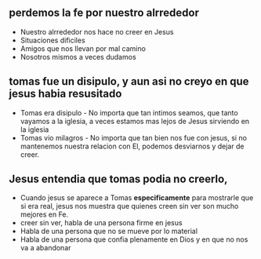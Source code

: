 ## perdemos la fe por nuestro alrrededor

- Nuestro alrrededor nos hace no creer en Jesus
- Situaciones dificiles
- Amigos que nos llevan por mal camino
- Nosotros mismos a veces dudamos

## tomas fue un disipulo, y aun asi no creyo en que jesus habia resusitado

- Tomas era disipulo - No importa que tan intimos seamos, que tanto vayamos a la iglesia, a veces estamos mas lejos de Jesus sirviendo en la iglesia
- Tomas vio milagros - No importa que tan bien nos fue con jesus, si no mantenemos nuestra relacion con El, podemos desviarnos y dejar de creer.

## Jesus entendia que tomas podia no creerlo,

- Cuando jesus se aparece a Tomas **especificamente** para mostrarle que si era real, jesus nos muestra que quienes creen sin ver son mucho mejores en Fe.
- creer sin ver, habla de una persona firme en jesus
- Habla de una persona que no se mueve por lo material
- Habla de una persona que confia plenamente en Dios y en que no nos va a abandonar